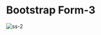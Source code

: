 # Bootstrap Form-3
![ss-2](https://user-images.githubusercontent.com/43044200/71553535-232de680-2a37-11ea-92a0-6be20d660736.PNG)
